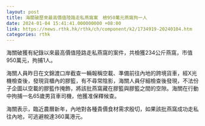 ```yaml
---
layout: post
title: 海關破歷來最高價值陸路走私燕窩案　檢950萬元燕窩拘一人
date: 2024-01-04 15:41:41.000000000 +08:00
link: https://news.rthk.hk/rthk/ch/component/k2/1734919-20240104.htm
categories: rthk
---
```


海關破獲有紀錄以來最高價值陸路走私燕窩的案件，共檢獲234公斤燕窩，巿值950萬元，拘捕1人。

海關人員昨日在文錦渡口岸截查一輛報稱空載、準備前往內地的跨境貨車，經X光機檢查後，發現貨櫃內的膠籃，有不尋常陰影，海關人員仔細檢查後發現，不法份子企圖以空載的膠籃作掩飾，將該批燕窩藏在膠籃與膠籃之間的空隙。海關在行動中拘捕一名65歲男貨車司機，他獲准保釋候查。

海關表示，臨近農曆新年，內地對各種貴價食材需求殷切，如果該批燕窩成功走私往內地，可逃避稅達360萬港元。
